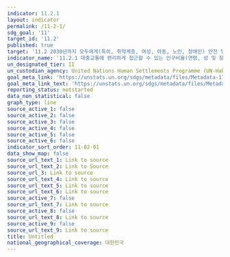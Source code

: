 ```yaml
---
indicator: 11.2.1
layout: indicator
permalink: /11-2-1/
sdg_goal: '11'
target_id: '11.2'
published: true
target: '11.2 2030년까지 모두에게(특히, 취약계층, 여성, 아동, 노인, 장애인) 안전 및 저렴하고 지속가능한 공공 교통시스템 제공'
indicator_name: '11.2.1 대중교통에 편리하게 접근할 수 있는 인구비율(연령, 성 및 장애별)'
un_designated_tier: II
un_custodian_agency: United Nations Human Settlements Programme (UN-Habitat)
goal_meta_link: 'https://unstats.un.org/sdgs/metadata/files/Metadata-11-02-01.pdf'
goal_meta_link_text: 'https://unstats.un.org/sdgs/metadata/files/Metadata-11-02-01.pdf'
reporting_status: notstarted
data_non_statistical: false
graph_type: line
source_active_1: false
source_active_2: false
source_active_3: false
source_active_4: false
source_active_5: false
source_active_6: false
indicator_sort_order: 11-02-01
data_show_map: false
source_url_text_1: Link to source
source_url_text_2: Link to Source
source_url_3: Link to source
source_url_text_4: Link to source
source_url_text_5: Link to source
source_url_text_6: Link to source
source_active_7: false
source_url_text_7: Link to source
source_active_8: false
source_url_text_8: Link to source
source_active_9: false
source_url_text_9: Link to source
title: Untitled
national_geographical_coverage: 대한민국
---
```

